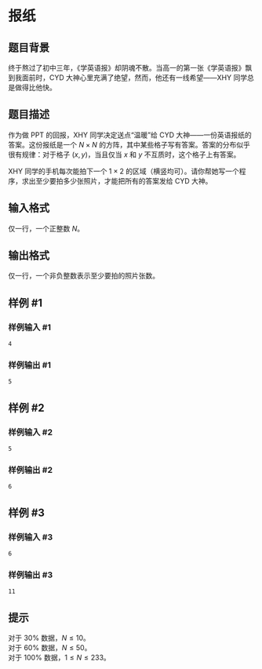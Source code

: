 # 报纸

## 题目背景

终于熬过了初中三年，《学英语报》却阴魂不散。当高一的第一张《学英语报》飘到我面前时，CYD 大神心里充满了绝望，然而，他还有一线希望——XHY 同学总是做得比他快。

## 题目描述

作为做 PPT 的回报，XHY 同学决定送点“温暖”给 CYD 大神——一份英语报纸的答案。这份报纸是一个 $N \times N$ 的方阵，其中某些格子写有答案。答案的分布似乎很有规律：对于格子 $(x,y)$，当且仅当 $x$ 和 $y$ 不互质时，这个格子上有答案。

XHY 同学的手机每次能拍下一个 $1 \times 2$ 的区域（横竖均可）。请你帮她写一个程序，求出至少要拍多少张照片，才能把所有的答案发给 CYD 大神。

## 输入格式

仅一行，一个正整数 $N$。

## 输出格式

仅一行，一个非负整数表示至少要拍的照片张数。

## 样例 #1

### 样例输入 #1
```
4
```

### 样例输出 #1

```
5
```

## 样例 #2

### 样例输入 #2
```
5
```

### 样例输出 #2

```
6
```

## 样例 #3

### 样例输入 #3
```
6
```

### 样例输出 #3

```
11
```

## 提示

对于 $30 \%$ 数据，$N \le 10$。  
对于 $60 \%$ 数据，$N \le 50$。  
对于 $100 \%$ 数据，$1 \le N \le 233$。
